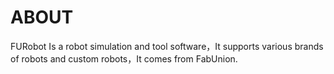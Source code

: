 # ABOUT
FURobot Is a robot simulation and tool software，It supports various brands of robots and custom robots，It comes from FabUnion.